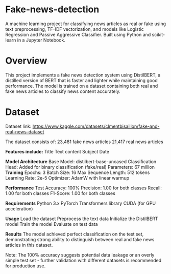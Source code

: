 # Fake-news-detection
A machine learning project for classifying news articles as real or fake using text preprocessing, TF-IDF vectorization, and models like Logistic Regression and Passive Aggressive Classifier. Built using Python and scikit-learn in a Jupyter Notebook.
# Overview
This project implements a fake news detection system using DistilBERT, a distilled version of BERT that is faster and lighter while maintaining good performance. The model is trained on a dataset containing both real and fake news articles to classify news content accurately.

# Dataset
Dataset link:
https://www.kaggle.com/datasets/clmentbisaillon/fake-and-real-news-dataset

The dataset consists of:
23,481 fake news articles
21,417 real news articles

**Features include:**
Title
Text content
Subject
Date

**Model Architecture**
Base Model: distilbert-base-uncased
Classification Head: Added for binary classification (fake/real)
Parameters: 67 million
**Training**
Epochs: 3
Batch Size: 16
Max Sequence Length: 512 tokens
Learning Rate: 2e-5
Optimizer: AdamW with linear warmup

**Performance**
Test Accuracy: 100%
Precision: 1.00 for both classes
Recall: 1.00 for both classes
F1-Score: 1.00 for both classes

**Requirements**
Python 3.x
PyTorch
Transformers library
CUDA (for GPU acceleration)

**Usage**
Load the dataset
Preprocess the text data
Initialize the DistilBERT model
Train the model
Evaluate on test data

**Results**
The model achieved perfect classification on the test set, demonstrating strong ability to distinguish between real and fake news articles in this dataset.

Note: The 100% accuracy suggests potential data leakage or an overly simple test set - further validation with different datasets is recommended for production use.


